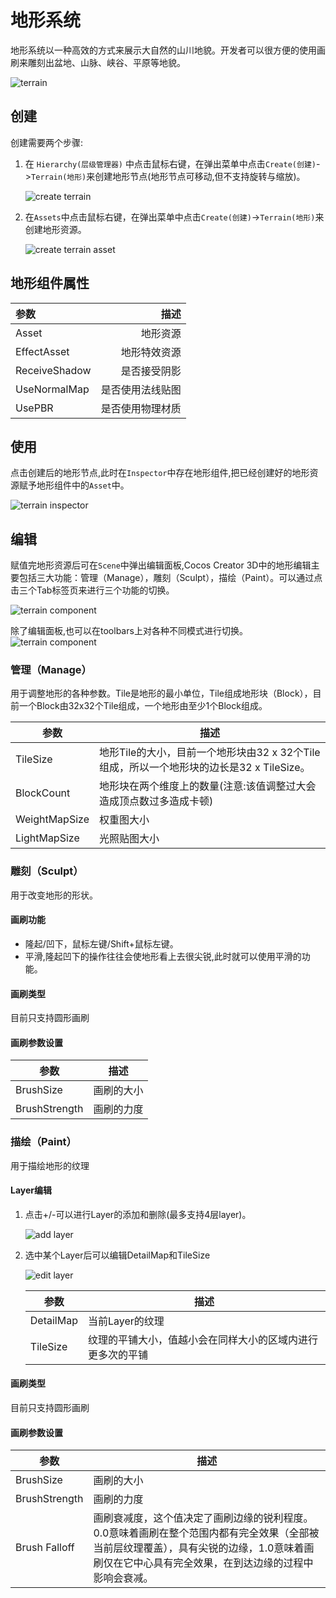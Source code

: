 # 地形系统
地形系统以一种高效的方式来展示大自然的山川地貌。开发者可以很方便的使用画刷来雕刻出盆地、山脉、峡谷、平原等地貌。

![terrain](./images/terrain.png)

## 创建
创建需要两个步骤:

1. 在 `Hierarchy(层级管理器)` 中点击鼠标右键，在弹出菜单中点击`Create(创建)`->`Terrain(地形)`来创建地形节点(地形节点可移动,但不支持旋转与缩放)。
   
   ![create terrain](./images/create-terrain.png)

2. 在`Assets`中点击鼠标右键，在弹出菜单中点击`Create(创建)`->`Terrain(地形)`来创建地形资源。
   
   ![create terrain asset](./images/createTerrainAsset.png)

## 地形组件属性

| 参数 | 描述 |
| :-----| ----: |
| Asset | 地形资源 |
| EffectAsset | 地形特效资源 |
| ReceiveShadow | 是否接受阴影 |
| UseNormalMap | 是否使用法线贴图 |
| UsePBR | 是否使用物理材质 |


## 使用
点击创建后的地形节点,此时在`Inspector`中存在地形组件,把已经创建好的地形资源赋予地形组件中的`Asset`中。

![terrain inspector](./images/terrain-inspector.png)

## 编辑
赋值完地形资源后可在`Scene`中弹出编辑面板,Cocos Creator 3D中的地形编辑主要包括三大功能：管理（Manage），雕刻（Sculpt），描绘（Paint）。可以通过点击三个Tab标签页来进行三个功能的切换。

![terrain component](./images/terrain-panel.png)

除了编辑面板,也可以在toolbars上对各种不同模式进行切换。
![terrain component](./images/toolbar.png)
### 管理（Manage）
用于调整地形的各种参数。Tile是地形的最小单位，Tile组成地形块（Block），目前一个Block由32x32个Tile组成，一个地形由至少1个Block组成。

参数| 描述
---|---
TileSize | 地形Tile的大小，目前一个地形块由32 x 32个Tile组成，所以一个地形块的边长是32 x TileSize。
BlockCount | 地形块在两个维度上的数量(注意:该值调整过大会造成顶点数过多造成卡顿)
WeightMapSize | 权重图大小
LightMapSize | 光照贴图大小

### 雕刻（Sculpt）
用于改变地形的形状。
#### 画刷功能
- 隆起/凹下，鼠标左键/Shift+鼠标左键。
- 平滑,隆起凹下的操作往往会使地形看上去很尖锐,此时就可以使用平滑的功能。
#### 画刷类型
目前只支持圆形画刷

#### 画刷参数设置

参数| 描述
---|---
BrushSize | 画刷的大小
BrushStrength | 画刷的力度

### 描绘（Paint）
用于描绘地形的纹理

#### Layer编辑
1. 点击+/-可以进行Layer的添加和删除(最多支持4层layer)。

   ![add layer](./images/layer-plus-minus.png)

2. 选中某个Layer后可以编辑DetailMap和TileSize
   
   ![edit layer](./images/select-pic.png)

    参数| 描述
    ---|---
    DetailMap | 当前Layer的纹理
    TileSize | 纹理的平铺大小，值越小会在同样大小的区域内进行更多次的平铺
   
#### 画刷类型
目前只支持圆形画刷

#### 画刷参数设置
参数| 描述
---|---
BrushSize | 画刷的大小
BrushStrength | 画刷的力度
Brush Falloff | 画刷衰减度，这个值决定了画刷边缘的锐利程度。0.0意味着画刷在整个范围内都有完全效果（全部被当前层纹理覆盖），具有尖锐的边缘，1.0意味着画刷仅在它中心具有完全效果，在到达边缘的过程中影响会衰减。